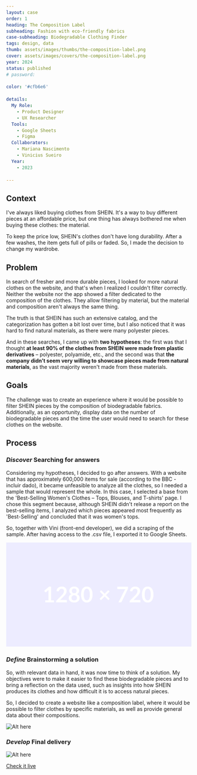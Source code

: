 ```yaml
---
layout: case
order: 1
heading: The Composition Label
subheading: Fashion with eco-friendly fabrics
case-subheading: Biodegradable Clothing Finder
tags: design, data
thumb: assets/images/thumbs/the-composition-label.png
cover: assets/images/covers/the-composition-label.png
year: 2024
status: published
# password: 

color: '#cfb6e6'

details:
  My Role:
    - Product Designer
    - UX Researcher
  Tools:
    - Google Sheets
    - Figma
  Collaborators:
    - Mariana Nascimento
    - Vinicius Sueiro
  Year:
    - 2023

---
```


<!-- - Timeline
  - Jan, 2024

- Disciplines
  - Design
  - Data

- Responsibilities
  - Data Analysis
  - Design Thinking
  - Wireframing
  - UI Design

- Team
  - Designer (Mariana)
  - Developer (Vinicius)

- Tools
  - Google Sheets
  - Figma
  - Python
  - Svelte -->


## Context

I've always liked buying clothes from SHEIN. It's a way to buy different pieces at an affordable price, but one thing has always bothered me when buying these clothes: the material.

To keep the price low, SHEIN's clothes don't have long durability. After a few washes, the item gets full of pills or faded. So, I made the decision to change my wardrobe.

## Problem

In search of fresher and more durable pieces, I looked for more natural clothes on the website, and that's when I realized I couldn't filter correctly. Neither the website nor the app showed a filter dedicated to the composition of the clothes. They allow filtering by material, but the material and composition aren't always the same thing.

The truth is that SHEIN has such an extensive catalog, and the categorization has gotten a bit lost over time, but I also noticed that it was hard to find natural materials, as there were many polyester pieces.

And in these searches, I came up with **two hypotheses**: the first was that I thought **at least 90% of the clothes from SHEIN were made from plastic derivatives** – polyester, polyamide, etc., and the second was that **the company didn’t seem very willing to showcase pieces made from natural materials**, as the vast majority weren't made from these materials.

## Goals
The challenge was to create an experience where it would be possible to filter SHEIN pieces by the composition of biodegradable fabrics. Additionally, as an opportunity, display data on the number of biodegradable pieces and the time the user would need to search for these clothes on the website.

<!-- - 
---
- *Desafio* Criar um site onde fosse possível filtrar as peças da SHEIN por composição de tecidos biodegradáveis.
- *Oportunidade* Exibir dados de quantas de peças que são biodegradáveis e quanto tempo o usuário precisaria procurar no site para ter acesso a essas roupas.
-->

<!-- - 1. Discover
  - Identify Problem
  - Data Analysis
1. Define
  - Solution Ideation
  - Low Fidelity
1. Develop
  - Final Design

-->

## Process

### *Discover* Searching for answers

Considering my hypotheses, I decided to go after answers. With a website that has approximately 600,000 items for sale (according to the BBC - incluir dado), it became unfeasible to analyze all the clothes, so I needed a sample that would represent the whole. In this case, I selected a base from the 'Best-Selling Women's Clothes – Tops, Blouses, and T-shirts' page. I chose this segment because, although SHEIN didn't release a report on the best-selling items, I analyzed which pieces appeared most frequently as 'Best-Selling' and concluded that it was women's tops.

So, together with Vini (front-end developer), we did a scraping of the sample. After having access to the .csv file, I exported it to Google Sheets.

![Alt here](../assets/images/cases/placeholder.svg "Caption here")

### *Define* Brainstorming a solution

So, with relevant data in hand, it was now time to think of a solution. My objectives were to make it easier to find these biodegradable pieces and to bring a reflection on the data used, such as insights into how SHEIN produces its clothes and how difficult it is to access natural pieces.

So, I decided to create a website like a composition label, where it would be possible to filter clothes by specific materials, as well as provide general data about their compositions.

![Alt here](https://placehold.co/1280x720/EDECFF/FFF "Low fidelity wireframe made in Figma of the current website")

### *Develop* Final delivery

![Alt here](https://placehold.co/1280x720/EDECFF/FFF "Caption here")

[Check it live](https://thecompositionlabel.com/)
